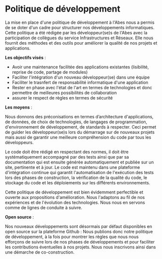 # Politique de développement

La mise en place d'une politique de développement à l'Abes nous a permis de se doter d'un cadre pour structurer nos développements informatiques. Cette politique a été rédigée par les développeur(se)s de l'Abes avec la participation de collègues du service Infrastructures et Réseaux. Elle nous fournit des méthodes et des outils pour améliorer la qualité de nos projets et applications.

__Les objectifs visés__ : 

* Avoir une maintenance facilitée des applications existantes (lisibilité, reprise de code, partage de modules)
* Faciliter l'intégration d'un nouveau développeur(se) dans une équipe
* Faciliter le trasnfert de responsabilité informatique d'une application
* Rester en phase avec l'état de l'art en termes de technologies et donc permettre de meilleures possibilités de collaboration
* assurer le respect de règles en termes de sécurité

__Les moyens__ : 

Nous donnons des préconisations en termes d’architecture d'applications, de données, de choix de technologies, de langages de programmation, d'environnement de développement, de standards à respecter. Ceci permet de guider les développeur(se)s lors du démarrage sur de nouveaux projets mais aussi de garantir une meilleure compréhension du code par tous les développeurs.

Le code doit être rédigé en respectant des normes, il doit être systématiquement accompagné par des tests ainsi que par sa documentation qui est ensuite générée automatiquement et publiée sur un site, pertinente et à jour. Le code est maintenu dans une plateforme d'intégration continue qui garantit l'automatisation de l'exécution des tests lors des phases de construction, la vérification de la qualité du code, le stockage du code et les déploiements sur les différents environnements.

Cette politique de développement est bien évidemment perfectible et ouverte aux propositions d'amélioration. Nous l'adaptons au fil de nos expériences et de l'évolution des technologies. Nous nous en servons comme de lignes de conduite à suivre.

__Open source__ : 

Nos nouveaux développements sont désormais par défaut disponibles en open source sur la plateforme Github : Nous publions donc notre politique de développement, à la fois pour montrer les règles que nous nous efforçons de suivre lors de nos phases de développements et pour faciliter les contributions éventuelles à nos projets. Nous nous inscrivons ainsi dans une démarche de co-construction.

